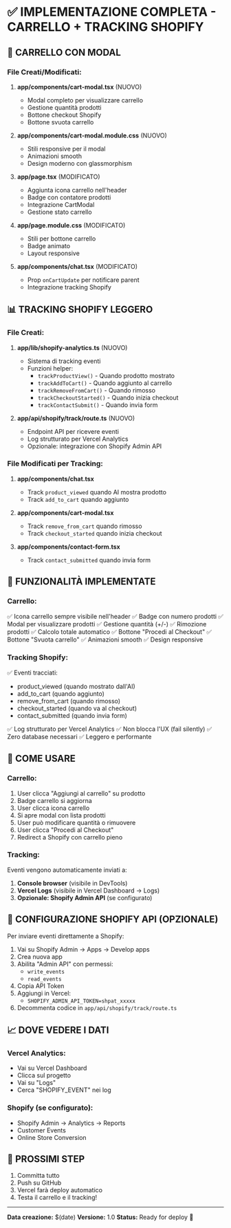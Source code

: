 # ✅ IMPLEMENTAZIONE COMPLETA - CARRELLO + TRACKING SHOPIFY

## 🛒 CARRELLO CON MODAL

### File Creati/Modificati:

1. **app/components/cart-modal.tsx** (NUOVO)
   - Modal completo per visualizzare carrello
   - Gestione quantità prodotti
   - Bottone checkout Shopify
   - Bottone svuota carrello

2. **app/components/cart-modal.module.css** (NUOVO)
   - Stili responsive per il modal
   - Animazioni smooth
   - Design moderno con glassmorphism

3. **app/page.tsx** (MODIFICATO)
   - Aggiunta icona carrello nell'header
   - Badge con contatore prodotti
   - Integrazione CartModal
   - Gestione stato carrello

4. **app/page.module.css** (MODIFICATO)
   - Stili per bottone carrello
   - Badge animato
   - Layout responsive

5. **app/components/chat.tsx** (MODIFICATO)
   - Prop `onCartUpdate` per notificare parent
   - Integrazione tracking Shopify

## 📊 TRACKING SHOPIFY LEGGERO

### File Creati:

1. **app/lib/shopify-analytics.ts** (NUOVO)
   - Sistema di tracking eventi
   - Funzioni helper:
     - `trackProductView()` - Quando prodotto mostrato
     - `trackAddToCart()` - Quando aggiunto al carrello
     - `trackRemoveFromCart()` - Quando rimosso
     - `trackCheckoutStarted()` - Quando inizia checkout
     - `trackContactSubmit()` - Quando invia form

2. **app/api/shopify/track/route.ts** (NUOVO)
   - Endpoint API per ricevere eventi
   - Log strutturato per Vercel Analytics
   - Opzionale: integrazione con Shopify Admin API

### File Modificati per Tracking:

1. **app/components/chat.tsx**
   - Track `product_viewed` quando AI mostra prodotto
   - Track `add_to_cart` quando aggiunto

2. **app/components/cart-modal.tsx**
   - Track `remove_from_cart` quando rimosso
   - Track `checkout_started` quando inizia checkout

3. **app/components/contact-form.tsx**
   - Track `contact_submitted` quando invia form

## 🎯 FUNZIONALITÀ IMPLEMENTATE

### Carrello:
✅ Icona carrello sempre visibile nell'header
✅ Badge con numero prodotti
✅ Modal per visualizzare prodotti
✅ Gestione quantità (+/-)
✅ Rimozione prodotti
✅ Calcolo totale automatico
✅ Bottone "Procedi al Checkout"
✅ Bottone "Svuota carrello"
✅ Animazioni smooth
✅ Design responsive

### Tracking Shopify:
✅ Eventi tracciati:
  - product_viewed (quando mostrato dall'AI)
  - add_to_cart (quando aggiunto)
  - remove_from_cart (quando rimosso)
  - checkout_started (quando va al checkout)
  - contact_submitted (quando invia form)

✅ Log strutturato per Vercel Analytics
✅ Non blocca l'UX (fail silently)
✅ Zero database necessari
✅ Leggero e performante

## 📝 COME USARE

### Carrello:
1. User clicca "Aggiungi al carrello" su prodotto
2. Badge carrello si aggiorna
3. User clicca icona carrello
4. Si apre modal con lista prodotti
5. User può modificare quantità o rimuovere
6. User clicca "Procedi al Checkout"
7. Redirect a Shopify con carrello pieno

### Tracking:
Eventi vengono automaticamente inviati a:
1. **Console browser** (visibile in DevTools)
2. **Vercel Logs** (visibile in Vercel Dashboard → Logs)
3. **Opzionale: Shopify Admin API** (se configurato)

## 🔧 CONFIGURAZIONE SHOPIFY API (OPZIONALE)

Per inviare eventi direttamente a Shopify:

1. Vai su Shopify Admin → Apps → Develop apps
2. Crea nuova app
3. Abilita "Admin API" con permessi:
   - `write_events`
   - `read_events`
4. Copia API Token
5. Aggiungi in Vercel:
   - `SHOPIFY_ADMIN_API_TOKEN=shpat_xxxxx`
6. Decommenta codice in `app/api/shopify/track/route.ts`

## 📈 DOVE VEDERE I DATI

### Vercel Analytics:
- Vai su Vercel Dashboard
- Clicca sul progetto
- Vai su "Logs"
- Cerca "SHOPIFY_EVENT" nei log

### Shopify (se configurato):
- Shopify Admin → Analytics → Reports
- Customer Events
- Online Store Conversion

## 🚀 PROSSIMI STEP

1. Committa tutto
2. Push su GitHub
3. Vercel farà deploy automatico
4. Testa il carrello e il tracking!

---

**Data creazione:** $(date)
**Versione:** 1.0
**Status:** Ready for deploy 🎉
